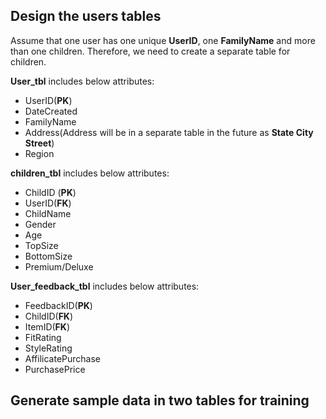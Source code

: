 ## Design the users tables ##

Assume that one user has one unique **UserID**, one **FamilyName** and more than one children. Therefore, we need to create a separate table for children.

**User_tbl** includes below attributes:

- UserID(**PK**)
- DateCreated
- FamilyName
- Address(Address will be in a separate table in the future as **State City Street**)
- Region

**children_tbl** includes below attributes:

- ChildID (**PK**)
- UserID(**FK**)
- ChildName
- Gender
- Age
- TopSize
- BottomSize
- Premium/Deluxe

**User_feedback_tbl** includes below attributes:

- FeedbackID(**PK**)
- ChildID(**FK**)
- ItemID(**FK**)
- FitRating
- StyleRating
- AffilicatePurchase
- PurchasePrice

## Generate sample data in two tables for training ##






